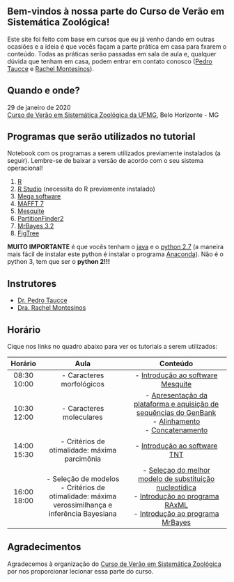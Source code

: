 ## Bem-vindos à nossa parte do Curso de Verão em Sistemática Zoológica!

Este site foi feito com base em cursos que eu já venho dando em outras ocasiões e a ideia é que vocês façam a parte prática em casa para fxarem
o conteúdo. Todas as práticas serão passadas em sala de aula e, qualquer dúvida que tenham em casa, podem entrar em contato conosco ([Pedro Taucce](pedrotaucce@gmail.com) e
[Rachel Montesinos](kelmontesinos@gmail.com)).

## Quando e onde?

29 de janeiro de 2020<br>
[Curso de Verão em Sistemática Zoológica da UFMG](https://cursozooufmg.wordpress.com/), Belo Horizonte - MG

## Programas que serão utilizados no tutorial

Notebook com os programas a serem utilizados previamente instalados (a seguir). Lembre-se de baixar a versão de acordo com o seu sistema operacional!

1. [R](https://vps.fmvz.usp.br/CRAN/)
2. [R Studio](https://www.rstudio.com/products/rstudio/download/#download) (necessita do R previamente instalado)
3. [Mega software](https://www.megasoftware.net/)
4. [MAFFT 7](https://mafft.cbrc.jp/alignment/software/)
5. [Mesquite](https://www.mesquiteproject.org/Installation.html)
6. [PartitionFinder2](https://github.com/brettc/partitionfinder/releases/tag/v2.1.1)
7. [MrBayes 3.2](http://mrbayes.sourceforge.net/download.php)
8. [FigTree](https://github.com/rambaut/figtree/releases)

**MUITO IMPORTANTE** é que vocês tenham o [java](https://www.java.com/pt_BR/download/) e o [python 2.7](https://www.python.org/downloads/) 
(a maneira mais fácil de instalar este python é instalar o programa [Anaconda](https://www.anaconda.com/download/)). 
Não é o python 3, tem que ser o **python 2!!!**

## Instrutores

- [Dr. Pedro Taucce](http://www.pedrotaucce.org)<br>
- [Dra. Rachel Montesinos](http://lattes.cnpq.br/3354579224369266)


## Horário

Cique nos links no quadro abaixo para ver os tutoriais a serem utilizados:

|Horário|Aula|Conteúdo|
|:---:|:---:|:---:|
|08:30<br>10:00|- Caracteres morfológicos            |- [Introdução ao software Mesquite](https://pedrotaucce.github.io/filogenia/mesquite)<br>|
|10:30<br>12:00|- Caracteres moleculares|- [Apresentação da plataforma e aquisição de sequências do GenBank](https://pedrotaucce.github.io/filogenia/genbank)<br>- [Alinhamento](https://pedrotaucce.github.io/filogenia/alinhamento)<br>- [Concatenamento](https://pedrotaucce.github.io/filogenia/sequencematrix)|
|14:00<br>15:30|- Critérios de otimalidade: máxima parcimônia|- [Introdução ao software TNT](https://pedrotaucce.github.io/filogenia/parcimonia)|
|16:00<br>18:00|- Seleção de modelos<br>- Critérios de otimalidade: máxima verossimilhança e<br>inferência Bayesiana|- [Seleçao do melhor modelo de substituição nucleotídica](https://pedrotaucce.github.io/filogenia/selecaodemodelos)<br>- [Introdução ao programa RAxML](https://pedrotaucce.github.io/filogenia/verossimilhanca)<br>- [Introdução ao programa MrBayes](https://pedrotaucce.github.io/filogenia/bayesiana)


## Agradecimentos

Agradecemos à organização do [Curso de Verão em Sistemática Zoológica](https://cursozooufmg.wordpress.com/) por nos proporcionar lecionar essa parte do curso.
